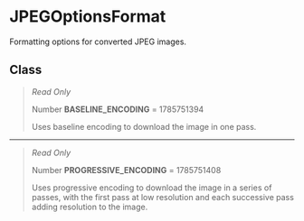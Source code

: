 # JPEGOptionsFormat
Formatting options for converted JPEG images.

## Class
> *Read Only* 
> 
> Number **BASELINE_ENCODING** = 1785751394
> 
> Uses baseline encoding to download the image in one pass.
*** 
> *Read Only* 
> 
> Number **PROGRESSIVE_ENCODING** = 1785751408
> 
> Uses progressive encoding to download the image in a series of passes, with the first pass at low resolution and each successive pass adding resolution to the image.

